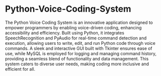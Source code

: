 # Python-Voice-Coding-System

The Python Voice Coding System is an innovative application designed to empower programmers by enabling voice-driven coding, enhancing accessibility and efficiency. Built using Python, it integrates SpeechRecognition and PyAudio for real-time command detection and execution, allowing users to write, edit, and run Python code through voice commands. A sleek and interactive GUI built with Tkinter ensures ease of use, while MySQL is employed for logging and managing command history, providing a seamless blend of functionality and data management. This system caters to diverse user needs, making coding more inclusive and efficient for all.
